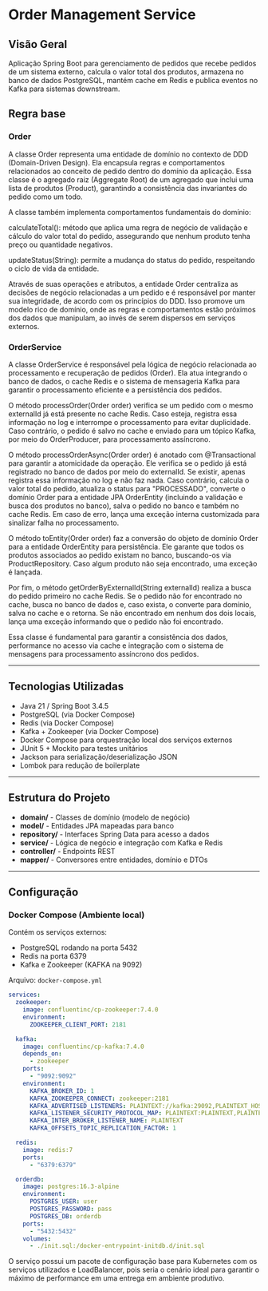 # Order Management Service

## Visão Geral

Aplicação Spring Boot para gerenciamento de pedidos que recebe pedidos de um sistema externo, calcula o valor total dos produtos, armazena no banco de dados PostgreSQL, mantém cache em Redis e publica eventos no Kafka para sistemas downstream.

## Regra base

### Order
A classe Order representa uma entidade de domínio no contexto de DDD (Domain-Driven Design). Ela encapsula regras e comportamentos relacionados ao conceito de pedido dentro do domínio da aplicação. Essa classe é o agregado raiz (Aggregate Root) de um agregado que inclui uma lista de produtos (Product), garantindo a consistência das invariantes do pedido como um todo.

A classe também implementa comportamentos fundamentais do domínio:

calculateTotal(): método que aplica uma regra de negócio de validação e cálculo do valor total do pedido, assegurando que nenhum produto tenha preço ou quantidade negativos.

updateStatus(String): permite a mudança do status do pedido, respeitando o ciclo de vida da entidade.

Através de suas operações e atributos, a entidade Order centraliza as decisões de negócio relacionadas a um pedido e é responsável por manter sua integridade, de acordo com os princípios do DDD. Isso promove um modelo rico de domínio, onde as regras e comportamentos estão próximos dos dados que manipulam, ao invés de serem dispersos em serviços externos.

### OrderService
A classe OrderService é responsável pela lógica de negócio relacionada ao processamento e recuperação de pedidos (Order). Ela atua integrando o banco de dados, o cache Redis e o sistema de mensageria Kafka para garantir o processamento eficiente e a persistência dos pedidos.

O método processOrder(Order order) verifica se um pedido com o mesmo externalId já está presente no cache Redis. Caso esteja, registra essa informação no log e interrompe o processamento para evitar duplicidade. Caso contrário, o pedido é salvo no cache e enviado para um tópico Kafka, por meio do OrderProducer, para processamento assíncrono.

O método processOrderAsync(Order order) é anotado com @Transactional para garantir a atomicidade da operação. Ele verifica se o pedido já está registrado no banco de dados por meio do externalId. Se existir, apenas registra essa informação no log e não faz nada. Caso contrário, calcula o valor total do pedido, atualiza o status para "PROCESSADO", converte o domínio Order para a entidade JPA OrderEntity (incluindo a validação e busca dos produtos no banco), salva o pedido no banco e também no cache Redis. Em caso de erro, lança uma exceção interna customizada para sinalizar falha no processamento.

O método toEntity(Order order) faz a conversão do objeto de domínio Order para a entidade OrderEntity para persistência. Ele garante que todos os produtos associados ao pedido existam no banco, buscando-os via ProductRepository. Caso algum produto não seja encontrado, uma exceção é lançada.

Por fim, o método getOrderByExternalId(String externalId) realiza a busca do pedido primeiro no cache Redis. Se o pedido não for encontrado no cache, busca no banco de dados e, caso exista, o converte para domínio, salva no cache e o retorna. Se não encontrado em nenhum dos dois locais, lança uma exceção informando que o pedido não foi encontrado.

Essa classe é fundamental para garantir a consistência dos dados, performance no acesso via cache e integração com o sistema de mensagens para processamento assíncrono dos pedidos.


---

## Tecnologias Utilizadas

- Java 21 / Spring Boot 3.4.5
- PostgreSQL (via Docker Compose)
- Redis (via Docker Compose)
- Kafka + Zookeeper (via Docker Compose)
- Docker Compose para orquestração local dos serviços externos
- JUnit 5 + Mockito para testes unitários
- Jackson para serialização/deserialização JSON
- Lombok para redução de boilerplate

---

## Estrutura do Projeto

- **domain/** - Classes de domínio (modelo de negócio)
- **model/** - Entidades JPA mapeadas para banco
- **repository/** - Interfaces Spring Data para acesso a dados
- **service/** - Lógica de negócio e integração com Kafka e Redis
- **controller/** - Endpoints REST
- **mapper/** - Conversores entre entidades, domínio e DTOs

---

## Configuração

### Docker Compose (Ambiente local)

Contém os serviços externos:

- PostgreSQL rodando na porta 5432
- Redis na porta 6379
- Kafka e Zookeeper (KAFKA na 9092)

Arquivo: `docker-compose.yml`

```yaml
services:
  zookeeper:
    image: confluentinc/cp-zookeeper:7.4.0
    environment:
      ZOOKEEPER_CLIENT_PORT: 2181

  kafka:
    image: confluentinc/cp-kafka:7.4.0
    depends_on:
      - zookeeper
    ports:
      - "9092:9092"
    environment:
      KAFKA_BROKER_ID: 1
      KAFKA_ZOOKEEPER_CONNECT: zookeeper:2181
      KAFKA_ADVERTISED_LISTENERS: PLAINTEXT://kafka:29092,PLAINTEXT_HOST://localhost:9092
      KAFKA_LISTENER_SECURITY_PROTOCOL_MAP: PLAINTEXT:PLAINTEXT,PLAINTEXT_HOST:PLAINTEXT
      KAFKA_INTER_BROKER_LISTENER_NAME: PLAINTEXT
      KAFKA_OFFSETS_TOPIC_REPLICATION_FACTOR: 1

  redis:
    image: redis:7
    ports:
      - "6379:6379"

  orderdb:
    image: postgres:16.3-alpine
    environment:
      POSTGRES_USER: user
      POSTGRES_PASSWORD: pass
      POSTGRES_DB: orderdb
    ports:
      - "5432:5432"
    volumes:
      - ./init.sql:/docker-entrypoint-initdb.d/init.sql
```
O serviço possui um pacote de configuração base para Kubernetes com os serviços utilizados e LoadBalancer, pois seria o cenário ideal para garantir o máximo de performance em uma entrega em ambiente produtivo.
